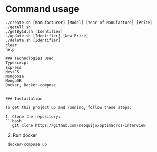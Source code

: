 # Command usage

```shell
./create.sh [Manufacturer] [Model] [Year of Manufacture] [Price]
./getAll.sh
./getById.sh [Identifier]
./update.sh [Identifier] [New Price]
./delete.sh [Identifier]
clear
help

### Technologies Used
Typescript
Express
NestJS
Mongoose
MongoDB
Docker, Docker-compose


### Installation

To get this project up and running, follow these steps:

1. Clone the repository:
```bash
   git clone https://github.com/neoquijo/optimacros-interview 
```
2. Run docker
  ```bash
   docker-compose up
       
